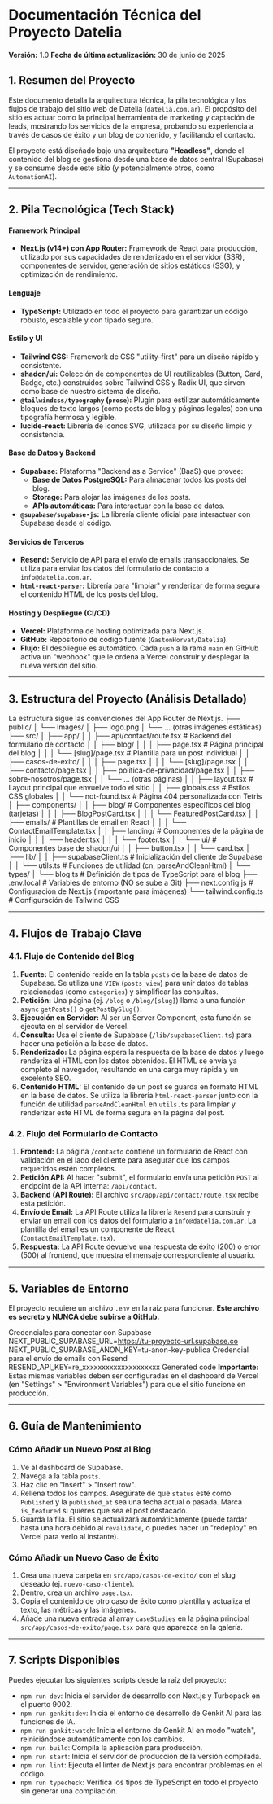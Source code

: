 # Documentación Técnica del Proyecto Datelia

**Versión:** 1.0
**Fecha de última actualización:** 30 de junio de 2025

## 1. Resumen del Proyecto

Este documento detalla la arquitectura técnica, la pila tecnológica y los flujos de trabajo del sitio web de Datelia (`datelia.com.ar`). El propósito del sitio es actuar como la principal herramienta de marketing y captación de leads, mostrando los servicios de la empresa, probando su experiencia a través de casos de éxito y un blog de contenido, y facilitando el contacto.

El proyecto está diseñado bajo una arquitectura **"Headless"**, donde el contenido del blog se gestiona desde una base de datos central (Supabase) y se consume desde este sitio (y potencialmente otros, como `AutomationAI`).

---

## 2. Pila Tecnológica (Tech Stack)

#### **Framework Principal**
*   **Next.js (v14+) con App Router:** Framework de React para producción, utilizado por sus capacidades de renderizado en el servidor (SSR), componentes de servidor, generación de sitios estáticos (SSG), y optimización de rendimiento.

#### **Lenguaje**
*   **TypeScript:** Utilizado en todo el proyecto para garantizar un código robusto, escalable y con tipado seguro.

#### **Estilo y UI**
*   **Tailwind CSS:** Framework de CSS "utility-first" para un diseño rápido y consistente.
*   **shadcn/ui:** Colección de componentes de UI reutilizables (Button, Card, Badge, etc.) construidos sobre Tailwind CSS y Radix UI, que sirven como base de nuestro sistema de diseño.
*   **`@tailwindcss/typography` (`prose`):** Plugin para estilizar automáticamente bloques de texto largos (como posts de blog y páginas legales) con una tipografía hermosa y legible.
*   **lucide-react:** Librería de iconos SVG, utilizada por su diseño limpio y consistencia.

#### **Base de Datos y Backend**
*   **Supabase:** Plataforma "Backend as a Service" (BaaS) que provee:
    *   **Base de Datos PostgreSQL:** Para almacenar todos los posts del blog.
    *   **Storage:** Para alojar las imágenes de los posts.
    *   **APIs automáticas:** Para interactuar con la base de datos.
*   **`@supabase/supabase-js`:** La librería cliente oficial para interactuar con Supabase desde el código.

#### **Servicios de Terceros**
*   **Resend:** Servicio de API para el envío de emails transaccionales. Se utiliza para enviar los datos del formulario de contacto a `info@datelia.com.ar`.
*   **`html-react-parser`:** Librería para "limpiar" y renderizar de forma segura el contenido HTML de los posts del blog.

#### **Hosting y Despliegue (CI/CD)**
*   **Vercel:** Plataforma de hosting optimizada para Next.js.
*   **GitHub:** Repositorio de código fuente (`GastonHorvat/Datelia`).
*   **Flujo:** El despliegue es automático. Cada `push` a la rama `main` en GitHub activa un "webhook" que le ordena a Vercel construir y desplegar la nueva versión del sitio.

---

## 3. Estructura del Proyecto (Análisis Detallado)

La estructura sigue las convenciones del App Router de Next.js.
├── public/
│ └── images/
│ ├── logo.png
│ └── ... (otras imágenes estáticas)
├── src/
│ ├── app/
│ │ ├── api/contact/route.tsx # Backend del formulario de contacto
│ │ ├── blog/
│ │ │ ├── page.tsx # Página principal del blog
│ │ │ └── [slug]/page.tsx # Plantilla para un post individual
│ │ ├── casos-de-exito/
│ │ │ ├── page.tsx
│ │ │ └── [slug]/page.tsx
│ │ ├── contacto/page.tsx
│ │ ├── politica-de-privacidad/page.tsx
│ │ ├── sobre-nosotros/page.tsx
│ │ └── ... (otras páginas)
│ │ ├── layout.tsx # Layout principal que envuelve todo el sitio
│ │ ├── globals.css # Estilos CSS globales
│ │ └── not-found.tsx # Página 404 personalizada con Tetris
│ ├── components/
│ │ ├── blog/ # Componentes específicos del blog (tarjetas)
│ │ │ ├── BlogPostCard.tsx
│ │ │ └── FeaturedPostCard.tsx
│ │ ├── emails/ # Plantillas de email en React
│ │ │ └── ContactEmailTemplate.tsx
│ │ ├── landing/ # Componentes de la página de inicio
│ │ │ ├── header.tsx
│ │ │ └── footer.tsx
│ │ └── ui/ # Componentes base de shadcn/ui
│ │ ├── button.tsx
│ │ └── card.tsx
│ ├── lib/
│ │ ├── supabaseClient.ts # Inicialización del cliente de Supabase
│ │ └── utils.ts # Funciones de utilidad (cn, parseAndCleanHtml)
│ └── types/
│ └── blog.ts # Definición de tipos de TypeScript para el blog
├── .env.local # Variables de entorno (NO se sube a Git)
├── next.config.js # Configuración de Next.js (importante para imágenes)
└── tailwind.config.ts # Configuración de Tailwind CSS

---

## 4. Flujos de Trabajo Clave

### 4.1. Flujo de Contenido del Blog

1.  **Fuente:** El contenido reside en la tabla `posts` de la base de datos de Supabase. Se utiliza una `VIEW` (`posts_view`) para unir datos de tablas relacionadas (como `categories`) y simplificar las consultas.
2.  **Petición:** Una página (ej. `/blog` o `/blog/[slug]`) llama a una función `async` `getPosts()` o `getPostBySlug()`.
3.  **Ejecución en Servidor:** Al ser un Server Component, esta función se ejecuta en el servidor de Vercel.
4.  **Consulta:** Usa el cliente de Supabase (`/lib/supabaseClient.ts`) para hacer una petición a la base de datos.
5.  **Renderizado:** La página espera la respuesta de la base de datos y luego renderiza el HTML con los datos obtenidos. El HTML se envía ya completo al navegador, resultando en una carga muy rápida y un excelente SEO.
6.  **Contenido HTML:** El contenido de un post se guarda en formato HTML en la base de datos. Se utiliza la librería `html-react-parser` junto con la función de utilidad `parseAndCleanHtml` en `utils.ts` para limpiar y renderizar este HTML de forma segura en la página del post.

### 4.2. Flujo del Formulario de Contacto

1.  **Frontend:** La página `/contacto` contiene un formulario de React con validación en el lado del cliente para asegurar que los campos requeridos estén completos.
2.  **Petición API:** Al hacer "submit", el formulario envía una petición `POST` al endpoint de la API interna: `/api/contact`.
3.  **Backend (API Route):** El archivo `src/app/api/contact/route.tsx` recibe esta petición.
4.  **Envío de Email:** La API Route utiliza la librería `Resend` para construir y enviar un email con los datos del formulario a `info@datelia.com.ar`. La plantilla del email es un componente de React (`ContactEmailTemplate.tsx`).
5.  **Respuesta:** La API Route devuelve una respuesta de éxito (200) o error (500) al frontend, que muestra el mensaje correspondiente al usuario.

---

## 5. Variables de Entorno

El proyecto requiere un archivo `.env` en la raíz para funcionar. **Este archivo es secreto y NUNCA debe subirse a GitHub.**

Credenciales para conectar con Supabase
NEXT_PUBLIC_SUPABASE_URL=https://tu-proyecto-url.supabase.co
NEXT_PUBLIC_SUPABASE_ANON_KEY=tu-anon-key-publica
Credencial para el envío de emails con Resend
RESEND_API_KEY=re_xxxxxxxxxxxxxxxxxxxx
Generated code
**Importante:** Estas mismas variables deben ser configuradas en el dashboard de Vercel (en "Settings" > "Environment Variables") para que el sitio funcione en producción.

---

## 6. Guía de Mantenimiento

### Cómo Añadir un Nuevo Post al Blog

1.  Ve al dashboard de Supabase.
2.  Navega a la tabla `posts`.
3.  Haz clic en "Insert" > "Insert row".
4.  Rellena todos los campos. Asegúrate de que `status` esté como `Published` y la `published_at` sea una fecha actual o pasada. Marca `is_featured` si quieres que sea el post destacado.
5.  Guarda la fila. El sitio se actualizará automáticamente (puede tardar hasta una hora debido al `revalidate`, o puedes hacer un "redeploy" en Vercel para verlo al instante).

### Cómo Añadir un Nuevo Caso de Éxito

1.  Crea una nueva carpeta en `src/app/casos-de-exito/` con el slug deseado (ej. `nuevo-caso-cliente`).
2.  Dentro, crea un archivo `page.tsx`.
3.  Copia el contenido de otro caso de éxito como plantilla y actualiza el texto, las métricas y las imágenes.
4.  Añade una nueva entrada al array `caseStudies` en la página principal `src/app/casos-de-exito/page.tsx` para que aparezca en la galería.

---

## 7. Scripts Disponibles

Puedes ejecutar los siguientes scripts desde la raíz del proyecto:

*   `npm run dev`: Inicia el servidor de desarrollo con Next.js y Turbopack en el puerto 9002.
*   `npm run genkit:dev`: Inicia el entorno de desarrollo de Genkit AI para las funciones de IA.
*   `npm run genkit:watch`: Inicia el entorno de Genkit AI en modo "watch", reiniciándose automáticamente con los cambios.
*   `npm run build`: Compila la aplicación para producción.
*   `npm run start`: Inicia el servidor de producción de la versión compilada.
*   `npm run lint`: Ejecuta el linter de Next.js para encontrar problemas en el código.
*   `npm run typecheck`: Verifica los tipos de TypeScript en todo el proyecto sin generar una compilación.